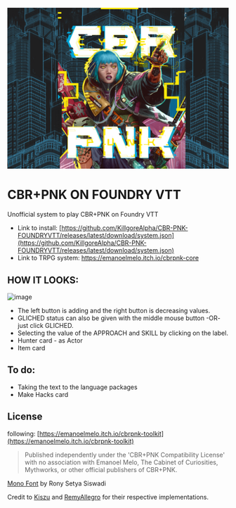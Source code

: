 ![Splash](https://raw.githubusercontent.com/KillgoreAlpha/CBR-PNK-FOUNDRYVTT/main/assets/CBRPNK_splash.png)
# CBR+PNK ON FOUNDRY VTT
Unofficial system to play CBR+PNK on Foundry VTT
- Link to install: [https://github.com/KillgoreAlpha/CBR-PNK-FOUNDRYVTT/releases/latest/download/system.json](https://github.com/KillgoreAlpha/CBR-PNK-FOUNDRYVTT/releases/latest/download/system.json)
- Link to TRPG system: https://emanoelmelo.itch.io/cbrpnk-core

## HOW IT LOOKS:
![image](https://github.com/KillgoreAlpha/CBR-PNK-FOUNDRYVTT/blob/main/assets/image.png?raw=true)
- The left button is adding and the right button is decreasing values.
- GLICHED status can also be given with the middle mouse button -OR- just click GLICHED.
- Selecting the value of the APPROACH and SKILL by clicking on the label.
- Hunter card - as Actor
- Item card

## To do:
- Taking the text to the language packages
- Make Hacks card

## License
following: [https://emanoelmelo.itch.io/cbrpnk-toolkit](https://emanoelmelo.itch.io/cbrpnk-toolkit)
> Published independently under the 'CBR+PNK Compatibility License' with no association with Emanoel Melo, The Cabinet of Curiosities, Mythworks, or other official publishers of CBR+PNK.

[Mono Font](https://www.fontspace.com/mono-font-f57596) by Rony Setya Siswadi

Credit to [Kiszu](https://github.com/P4NTY/CBR-PNK-FOUNDRY) and [RemyAllegro](https://github.com/RemyAllegro/CBR-PNK-CSB) for their respective implementations. 